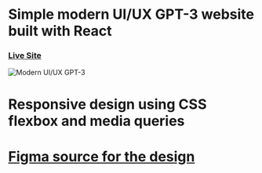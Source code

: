 # Simple modern UI/UX GPT-3 website built with React

### [Live Site](https://mnikov00.github.io/React-gpt3-website/)

![Modern UI/UX GPT-3](https://i.ibb.co/TR5LW9z/image.png)

# Responsive design using CSS flexbox and media queries
# [Figma source for the design](https://www.figma.com/file/lz9lLpFHMxHm2odnwM3R0z/gpt3?node-id=0%3A15&mode=dev)
